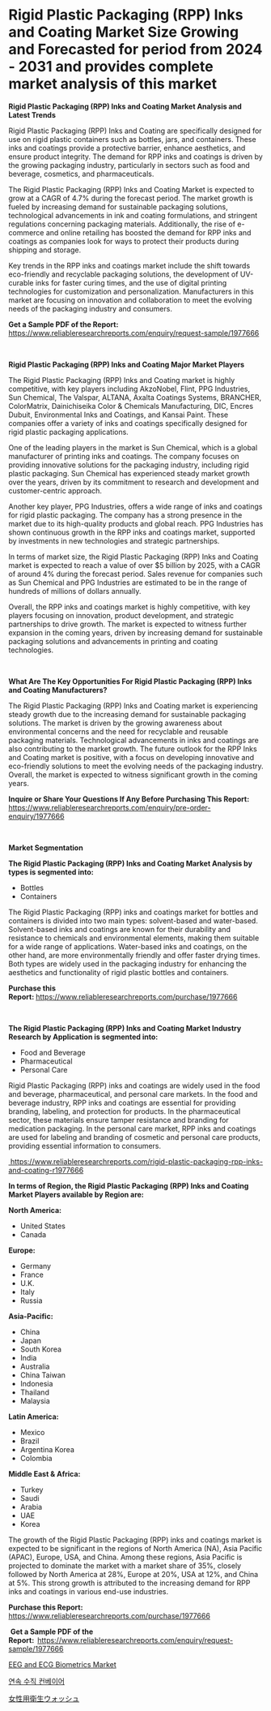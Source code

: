 <p><h1>Rigid Plastic Packaging (RPP) Inks and Coating Market Size Growing and Forecasted for period from 2024 - 2031 and provides complete market analysis of this market</h1></p><p><strong>Rigid Plastic Packaging (RPP) Inks and Coating Market Analysis and Latest Trends</strong></p>
<p><p>Rigid Plastic Packaging (RPP) Inks and Coating are specifically designed for use on rigid plastic containers such as bottles, jars, and containers. These inks and coatings provide a protective barrier, enhance aesthetics, and ensure product integrity. The demand for RPP inks and coatings is driven by the growing packaging industry, particularly in sectors such as food and beverage, cosmetics, and pharmaceuticals.</p><p>The Rigid Plastic Packaging (RPP) Inks and Coating Market is expected to grow at a CAGR of 4.7% during the forecast period. The market growth is fueled by increasing demand for sustainable packaging solutions, technological advancements in ink and coating formulations, and stringent regulations concerning packaging materials. Additionally, the rise of e-commerce and online retailing has boosted the demand for RPP inks and coatings as companies look for ways to protect their products during shipping and storage.</p><p>Key trends in the RPP inks and coatings market include the shift towards eco-friendly and recyclable packaging solutions, the development of UV-curable inks for faster curing times, and the use of digital printing technologies for customization and personalization. Manufacturers in this market are focusing on innovation and collaboration to meet the evolving needs of the packaging industry and consumers.</p></p>
<p><strong>Get a Sample PDF of the Report:&nbsp;</strong> <a href="https://www.reliableresearchreports.com/enquiry/request-sample/1977666">https://www.reliableresearchreports.com/enquiry/request-sample/1977666</a></p>
<p>&nbsp;</p>
<p><strong>Rigid Plastic Packaging (RPP) Inks and Coating Major Market Players</strong></p>
<p><p>The Rigid Plastic Packaging (RPP) Inks and Coating market is highly competitive, with key players including AkzoNobel, Flint, PPG Industries, Sun Chemical, The Valspar, ALTANA, Axalta Coatings Systems, BRANCHER, ColorMatrix, Dainichiseika Color & Chemicals Manufacturing, DIC, Encres Dubuit, Environmental Inks and Coatings, and Kansai Paint. These companies offer a variety of inks and coatings specifically designed for rigid plastic packaging applications.</p><p>One of the leading players in the market is Sun Chemical, which is a global manufacturer of printing inks and coatings. The company focuses on providing innovative solutions for the packaging industry, including rigid plastic packaging. Sun Chemical has experienced steady market growth over the years, driven by its commitment to research and development and customer-centric approach.</p><p>Another key player, PPG Industries, offers a wide range of inks and coatings for rigid plastic packaging. The company has a strong presence in the market due to its high-quality products and global reach. PPG Industries has shown continuous growth in the RPP inks and coatings market, supported by investments in new technologies and strategic partnerships.</p><p>In terms of market size, the Rigid Plastic Packaging (RPP) Inks and Coating market is expected to reach a value of over $5 billion by 2025, with a CAGR of around 4% during the forecast period. Sales revenue for companies such as Sun Chemical and PPG Industries are estimated to be in the range of hundreds of millions of dollars annually.</p><p>Overall, the RPP inks and coatings market is highly competitive, with key players focusing on innovation, product development, and strategic partnerships to drive growth. The market is expected to witness further expansion in the coming years, driven by increasing demand for sustainable packaging solutions and advancements in printing and coating technologies.</p></p>
<p>&nbsp;</p>
<p><strong>What Are The Key Opportunities For Rigid Plastic Packaging (RPP) Inks and Coating Manufacturers?</strong></p>
<p><p>The Rigid Plastic Packaging (RPP) Inks and Coating market is experiencing steady growth due to the increasing demand for sustainable packaging solutions. The market is driven by the growing awareness about environmental concerns and the need for recyclable and reusable packaging materials. Technological advancements in inks and coatings are also contributing to the market growth. The future outlook for the RPP Inks and Coating market is positive, with a focus on developing innovative and eco-friendly solutions to meet the evolving needs of the packaging industry. Overall, the market is expected to witness significant growth in the coming years.</p></p>
<p><strong>Inquire or Share Your Questions If Any Before Purchasing This Report:</strong> <a href="https://www.reliableresearchreports.com/enquiry/pre-order-enquiry/1977666">https://www.reliableresearchreports.com/enquiry/pre-order-enquiry/1977666</a></p>
<p>&nbsp;</p>
<p><strong>Market Segmentation</strong></p>
<p><strong>The Rigid Plastic Packaging (RPP) Inks and Coating Market Analysis by types is segmented into:</strong></p>
<p><ul><li>Bottles</li><li>Containers</li></ul></p>
<p><p>The Rigid Plastic Packaging (RPP) inks and coatings market for bottles and containers is divided into two main types: solvent-based and water-based. Solvent-based inks and coatings are known for their durability and resistance to chemicals and environmental elements, making them suitable for a wide range of applications. Water-based inks and coatings, on the other hand, are more environmentally friendly and offer faster drying times. Both types are widely used in the packaging industry for enhancing the aesthetics and functionality of rigid plastic bottles and containers.</p></p>
<p><strong>Purchase this Report:&nbsp;</strong><a href="https://www.reliableresearchreports.com/purchase/1977666">https://www.reliableresearchreports.com/purchase/1977666</a></p>
<p>&nbsp;</p>
<p><strong>The Rigid Plastic Packaging (RPP) Inks and Coating Market Industry Research by Application is segmented into:</strong></p>
<p><ul><li>Food and Beverage</li><li>Pharmaceutical</li><li>Personal Care</li></ul></p>
<p><p>Rigid Plastic Packaging (RPP) inks and coatings are widely used in the food and beverage, pharmaceutical, and personal care markets. In the food and beverage industry, RPP inks and coatings are essential for providing branding, labeling, and protection for products. In the pharmaceutical sector, these materials ensure tamper resistance and branding for medication packaging. In the personal care market, RPP inks and coatings are used for labeling and branding of cosmetic and personal care products, providing essential information to consumers.</p></p>
<p><a href="https://www.reliableresearchreports.com/rigid-plastic-packaging-rpp-inks-and-coating-r1977666">&nbsp;https://www.reliableresearchreports.com/rigid-plastic-packaging-rpp-inks-and-coating-r1977666</a></p>
<p><strong>In terms of Region, the Rigid Plastic Packaging (RPP) Inks and Coating Market Players available by Region are:</strong></p>
<p>
    <p> <strong> North America: </strong>
        <ul>
            <li>United States</li>
            <li>Canada</li>
        </ul>
        </p> 
    <p> <strong> Europe: </strong>
        <ul>
            <li>Germany</li>
            <li>France</li>
            <li>U.K.</li>
            <li>Italy</li>
            <li>Russia</li>
        </ul>
        </p> 
    <p> <strong> Asia-Pacific: </strong>
        <ul>
            <li>China</li>
            <li>Japan</li>
            <li>South Korea</li>
            <li>India</li>
            <li>Australia</li>
            <li>China Taiwan</li>
            <li>Indonesia</li>
            <li>Thailand</li>
            <li>Malaysia</li>
        </ul>
        </p> 
    <p> <strong> Latin America: </strong>
        <ul>
            <li>Mexico</li>
            <li>Brazil</li>
            <li>Argentina Korea</li>
            <li>Colombia</li>
        </ul>
        </p> 
    <p> <strong> Middle East & Africa: </strong>
        <ul>
            <li>Turkey</li>
            <li>Saudi</li>
            <li>Arabia</li>
            <li>UAE</li>
            <li>Korea</li>
        </ul>
    </p>
    </p>
<p><p>The growth of the Rigid Plastic Packaging (RPP) inks and coatings market is expected to be significant in the regions of North America (NA), Asia Pacific (APAC), Europe, USA, and China. Among these regions, Asia Pacific is projected to dominate the market with a market share of 35%, closely followed by North America at 28%, Europe at 20%, USA at 12%, and China at 5%. This strong growth is attributed to the increasing demand for RPP inks and coatings in various end-use industries.</p></p>
<p><strong>Purchase this Report: </strong><a href="https://www.reliableresearchreports.com/purchase/1977666">https://www.reliableresearchreports.com/purchase/1977666</a></p>
<p>&nbsp;<strong>Get a Sample PDF of the Report:&nbsp;&nbsp;</strong><a href="https://www.reliableresearchreports.com/enquiry/request-sample/1977666">https://www.reliableresearchreports.com/enquiry/request-sample/1977666</a></p>
<p><strong></strong></p>
<p><p><a href="https://github.com/ElmoRunolfsson2023/Market-Research-Report-List-1/blob/main/eeg-and-ecg-biometrics-market.md">EEG and ECG Biometrics Market</a></p><p><a href="https://github.com/jntpkh496620/Market-Research-Report-List-2/blob/main/445583961901.md">연속 수직 컨베이어</a></p><p><a href="https://github.com/lababdou/Market-Research-Report-List-3/blob/main/825436662544.md">女性用衛生ウォッシュ</a></p></p>